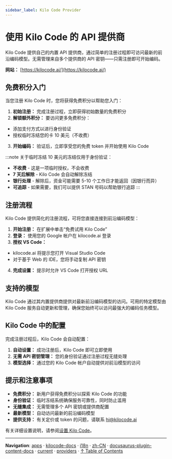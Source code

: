 ```yaml
---
sidebar_label: Kilo Code Provider
---
```


# 使用 Kilo Code 的 API 提供商

Kilo Code 提供自己的内置 API 提供商，通过简单的注册过程即可访问最新的前沿编码模型。无需管理来自多个提供商的 API 密钥——只需注册即可开始编码。

**网站：** [https://kilocode.ai/](https://kilocode.ai/)

## 免费积分入门

当您注册 Kilo Code 时，您将获得免费积分以帮助您入门：

1.  **初始注册：** 完成注册过程，立即获得初始数量的免费积分
2.  **解锁额外积分：** 要访问更多免费积分：

- 添加支付方式以进行身份验证
- 授权临时冻结您的卡 10 美元（不收费）

3.  **开始编码：** 验证后，立即享受您的免费 token 并开始使用 Kilo Code

:::note 关于临时冻结
10 美元的冻结仅用于身份验证：

- **不收费** - 这是一项临时授权，不会收费
- **7 天后解除** - Kilo Code 会自动解除冻结
- **银行处理** - 解除后，资金可能需要 5-10 个工作日才能返回（因银行而异）
- **可追踪** - 如果需要，我们可以提供 STAN 号码以帮助银行追踪
  :::

## 注册流程

Kilo Code 提供简化的注册流程，可将您直接连接到前沿编码模型：

1.  **开始注册：** 在扩展中单击“免费试用 Kilo Code”
2.  **登录：** 使用您的 Google 帐户在 kilocode.ai 登录
3.  **授权 VS Code：**

- kilocode.ai 将提示您打开 Visual Studio Code
- 对于基于 Web 的 IDE，您将手动复制 API 密钥

4.  **完成设置：** 提示时允许 VS Code 打开授权 URL

<!-- <img src="/img/setting-up/signupflow.gif" alt="Kilo Code 的注册流程" width="600" /> -->

## 支持的模型

Kilo Code 通过其内置提供商提供对最新前沿编码模型的访问。可用的特定模型由 Kilo Code 服务自动更新和管理，确保您始终可以访问最强大的编码任务模型。

## Kilo Code 中的配置

完成注册过程后，Kilo Code 会自动配置：

1.  **自动设置：** 成功注册后，Kilo Code 即可立即使用
2.  **无需 API 密钥管理：** 您的身份验证通过注册过程无缝处理
3.  **模型选择：** 通过您的 Kilo Code 帐户自动提供对前沿模型的访问

## 提示和注意事项

- **免费积分：** 新用户获得免费积分以探索 Kilo Code 的功能
- **身份验证：** 临时冻结系统确保服务可靠性，同时防止滥用
- **无缝集成：** 无需管理多个 API 密钥或提供商配置
- **最新模型：** 自动访问最新的前沿编码模型
- **提供支持：** 有关定价或 token 的问题，请联系 [hi@kilocode.ai](mailto:hi@kilocode.ai)

有关详细设置说明，请参阅[设置 Kilo Code](/getting-started/setting-up)。

---

**Navigation**: [apps](../../../../../../../apps/) · [kilocode-docs](../../../../../../apps/kilocode-docs/) · [i18n](../../../../../apps/kilocode-docs/i18n/) · [zh-CN](../../../../apps/kilocode-docs/i18n/zh-CN/) · [docusaurus-plugin-content-docs](../../../apps/kilocode-docs/i18n/zh-CN/docusaurus-plugin-content-docs/) · [current](../../apps/kilocode-docs/i18n/zh-CN/docusaurus-plugin-content-docs/current/) · [providers](../apps/kilocode-docs/i18n/zh-CN/docusaurus-plugin-content-docs/current/providers/) · [↑ Table of Contents](#kilocode)

